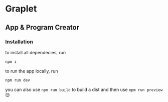 # Graplet
## App & Program Creator

### Installation
to install all dependecies, run
```
npm i
```

to run the app locally, run
```
npm run dev
```

you can also use `npm run build` to build a dist and then use `npm run preview` 😊
